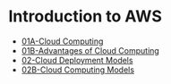 # Introduction to AWS
- [01A-Cloud Computing](AWS/Cloud%20Practitioner%20(CLF-C02)/01-Introduction%20to%20AWS/01A-Cloud%20Computing.md)
- [01B-Advantages of Cloud Computing](AWS/Cloud%20Practitioner%20(CLF-C02)/01-Introduction%20to%20AWS/01B-Advantages%20of%20Cloud%20Computing.md)
- [02-Cloud Deployment Models](AWS/Cloud%20Practitioner%20(CLF-C02)/01-Introduction%20to%20AWS/02-Cloud%20Deployment%20Models.md)
- [02B-Cloud Computing Models](AWS/Cloud%20Practitioner%20(CLF-C02)/01-Introduction%20to%20AWS/02B-Cloud%20Computing%20Models.md)